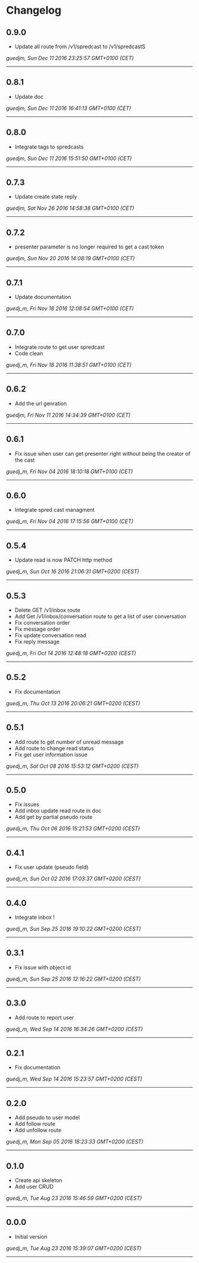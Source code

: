 # Changelog

## 0.9.0

* Update all route from /v1/spredcast to /v1/spredcastS

*guedjm, Sun Dec 11 2016 23:25:57 GMT+0100 (CET)*

---
## 0.8.1

* Update doc

*guedjm, Sun Dec 11 2016 16:41:13 GMT+0100 (CET)*

---
## 0.8.0

* Integrate tags to spredcasts

*guedjm, Sun Dec 11 2016 15:51:50 GMT+0100 (CET)*

---
## 0.7.3

* Update create state reply 

*guedjm, Sat Nov 26 2016 14:58:38 GMT+0100 (CET)*

---
## 0.7.2

* presenter parameter is no longer required to get a cast token

*guedjm, Sun Nov 20 2016 14:08:19 GMT+0100 (CET)*

---
## 0.7.1

* Update documentation

*guedj_m, Fri Nov 18 2016 12:08:54 GMT+0100 (CET)*

---
## 0.7.0

* Integrate route to get user spredcast
* Code clean

*guedj_m, Fri Nov 18 2016 11:38:51 GMT+0100 (CET)*

---
## 0.6.2

* Add the url genration

*guedjm, Fri Nov 11 2016 14:34:39 GMT+0100 (CET)*

---
## 0.6.1

* Fix issue when user can get presenter right without being the creator of the cast

*guedj_m, Fri Nov 04 2016 18:10:18 GMT+0100 (CET)*

---
## 0.6.0

* Integrate spred cast managment

*guedj_m, Fri Nov 04 2016 17:15:56 GMT+0100 (CET)*

---
## 0.5.4

* Update read is now PATCH http method

*guedj_m, Sun Oct 16 2016 21:06:31 GMT+0200 (CEST)*

---
## 0.5.3

* Delete GET /v1/inbox route
* Add Get /v1/inbox/conversation route to get a list of user conversation
* Fix conversation order
* Fix message order
* Fix update conversation read
* Fix reply message

*guedj_m, Fri Oct 14 2016 12:48:18 GMT+0200 (CEST)*

---
## 0.5.2

* Fix documentation

*guedj_m, Thu Oct 13 2016 20:06:21 GMT+0200 (CEST)*

---
## 0.5.1

* Add route to get number of unread message
* Add route to change read status
* Fix get user information issue

*guedj_m, Sat Oct 08 2016 15:53:12 GMT+0200 (CEST)*

---
## 0.5.0

* Fix issues
* Add inbox update read route in doc
* Add get by partial pseudo route

*guedj_m, Thu Oct 06 2016 15:21:53 GMT+0200 (CEST)*

---
## 0.4.1

* Fix user update (pseudo field)

*guedj_m, Sun Oct 02 2016 17:03:37 GMT+0200 (CEST)*

---
## 0.4.0

* Integrate inbox !

*guedj_m, Sun Sep 25 2016 19:10:22 GMT+0200 (CEST)*

---
## 0.3.1

* Fix issue with object id

*guedj_m, Sun Sep 25 2016 12:16:22 GMT+0200 (CEST)*

---
## 0.3.0

* Add route to report user

*guedj_m, Wed Sep 14 2016 16:34:26 GMT+0200 (CEST)*

---
## 0.2.1

* Fix documentation

*guedj_m, Wed Sep 14 2016 15:23:57 GMT+0200 (CEST)*

---
## 0.2.0

* Add pseudo to user model
* Add follow route
* Add unfollow route

*guedj_m, Mon Sep 05 2016 18:23:33 GMT+0200 (CEST)*

---
## 0.1.0

* Create api skeleton
* Add user CRUD

*guedj_m, Tue Aug 23 2016 15:46:59 GMT+0200 (CEST)*

---
## 0.0.0

* Initial version

*guedj_m, Tue Aug 23 2016 15:39:07 GMT+0200 (CEST)*

---